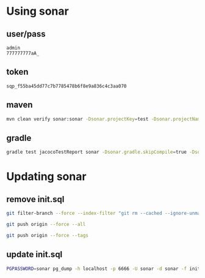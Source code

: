 # Using sonar
## user/pass
```
admin
777777777aA_
```
## token
```
sqp_f55ba45dd77c7b7785478b6f8e9a836c4c3aa070
```
## maven
```sh
mvn clean verify sonar:sonar -Dsonar.projectKey=test -Dsonar.projectName='test' -Dsonar.host.url=http://localhost:9000 -Dsonar.token=sqp_f55ba45dd77c7b7785478b6f8e9a836c4c3aa070
```
## gradle
```sh
gradle test jacocoTestReport sonar -Dsonar.gradle.skipCompile=true -Dsonar.projectKey=test -Dsonar.projectName='test' -Dsonar.host.url=http://localhost:9000 -Dsonar.token=sqp_f55ba45dd77c7b7785478b6f8e9a836c4c3aa070
```
# Updating sonar
## remove init.sql
```sh
git filter-branch --force --index-filter "git rm --cached --ignore-unmatch init.sql" --prune-empty --tag-name-filter cat -- --all
```
```sh
git push origin --force --all
```
```sh
git push origin --force --tags
```
## update init.sql
```sh
PGPASSWORD=sonar pg_dump -h localhost -p 6666 -U sonar -d sonar -f init.sql
```


